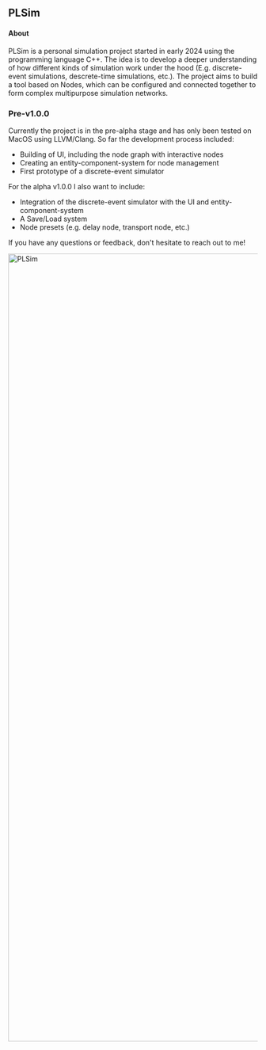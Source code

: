 ## PLSim

#### About
PLSim is a personal simulation project started in early 2024 using the programming language C++. The idea is to develop a deeper understanding of how different kinds of simulation work under the hood (E.g. discrete-event simulations, descrete-time simulations, etc.). The project aims to build a tool based on Nodes, which can be configured and connected together to form complex multipurpose simulation networks.

### Pre-v1.0.0
Currently the project is in the pre-alpha stage and has only been tested on MacOS using LLVM/Clang. So far the development process included:
- Building of UI, including the node graph with interactive nodes
- Creating an entity-component-system for node management 
- First prototype of a discrete-event simulator

For the alpha v1.0.0 I also want to include:
- Integration of the discrete-event simulator with the UI and entity-component-system
- A Save/Load system
- Node presets (e.g. delay node, transport node, etc.)

If you have any questions or feedback, don't hesitate to reach out to me!

<img width="1592" alt="PLSim" src="https://github.com/leonardo255/PLSim/assets/80691329/c2de84e3-1ec7-4be1-801a-a2cddbb236d3">
